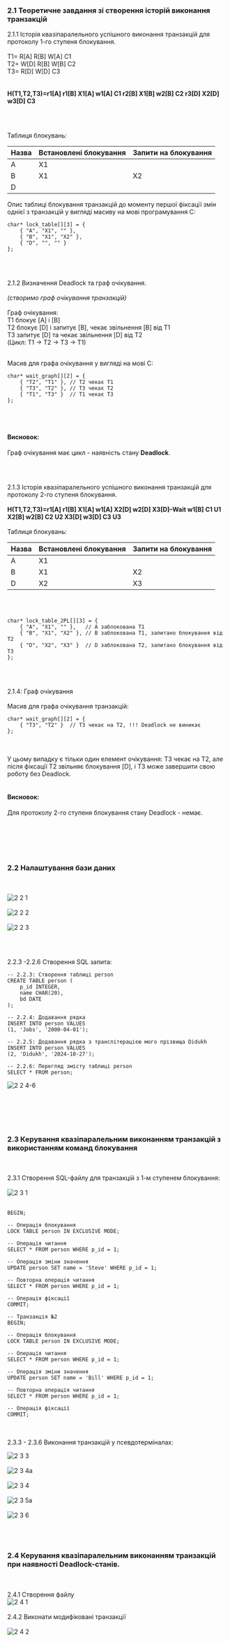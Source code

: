 ### 2.1 Теоретичне завдання зі створення історій виконання транзакцій

2.1.1 Історія квазіпаралельного успішного виконання транзакцій для протоколу 1-го ступеня блокування.
</br></br>
T1= R[A] R[B] W[A] C1</br>
T2= W[D] R[B] W[B] C2</br>
T3= R[D] W[D] C3</br>
</br></br>
**H(T1,T2,T3)=r1[A] r1[B] X1[A] w1[A] C1 r2[B] X1[B] w2[B] C2 r3[D] X2[D] w3[D] C3**

</br></br>

Таблиця блокувань:

| Назва         | Встановлені блокування        |          Запити на блокування |
|---------------|-------------------------------|-------------------------------|
| A             | X1                            |                               |
| B             | X1                            | X2                            |
| D             |                               |                               |



Опис таблиці блокування транзакцій до моменту першої фіксації змін однієї з транзакцій у вигляді масиву на мові програмування С:

```
char* lock_table[][3] = {
    { "A", "X1", "" },
    { "B", "X1", "X2" },
    { "D", "", "" }
};
```
</br></br>

2.1.2 Визначення Deadlock та граф очікування.
</br></br>
*(створимо граф очікування транзакцій)*
</br></br>
Граф очікування:</br>
T1 блокує [A] і [B]</br>
T2 блокує [D] і запитує [B], чекає звільнення [B] від T1</br>
T3 запитує [D] та чекає звільнення [D] від T2</br>
(Цикл: T1 → T2 → T3 → T1)
</br></br>

Масив для графа очікування у вигляді на мові С:

```
char* wait_graph[][2] = {
    { "T2", "T1" }, // T2 чекає T1
    { "T3", "T2" }, // T3 чекає T2
    { "T1", "T3" }  // T1 чекає T3
};
```
</br></br>
#### Висновок:
Граф очікування має цикл - наявність стану **Deadlock**. 

</br></br>

2.1.3 Історія квазіпаралельного успішного виконання транзакцій для протоколу 2-го ступеня блокування.
</br></br>
**H(T1,T2,T3)=r1[A] r1[B] X1[A] w1[A] X2[D] w2[D] X3[D]–Wait w1[B] C1 U1 X2[B] w2[B] C2 U2 X3[D] w3[D] C3 U3**
</br></br>
Таблиця блокувань:

| Назва         | Встановлені блокування        |          Запити на блокування |
|---------------|-------------------------------|-------------------------------|
| A             | X1                            |                               |
| B             | X1                            | X2                            |
| D             | X2                            | X3                            |
</br></br>
```
char* lock_table_2PL[][3] = {
    { "A", "X1", "" },   // A заблокована T1
    { "B", "X1", "X2" }, // B заблокована T1, запитано блокування від T2
    { "D", "X2", "X3" }  // D заблокована T2, запитано блокування від T3
};
```
</br></br>

2.1.4: Граф очікування
</br></br>
Масив для графа очікування транзакцій:

```
char* wait_graph[][2] = {
    { "T3", "T2" }  // T3 чекає на T2, !!! Deadlock не виникає
};
```
</br></br>
У цьому випадку є тільки один елемент очікування: T3 чекає на T2, але після фіксації T2 звільняє блокування [D], і T3 може завершити свою роботу без Deadlock.
</br></br>
#### Висновок:
Для протоколу 2-го ступеня блокування стану Deadlock - немає.</br></br>
</br></br></br></br>

### 2.2 Налаштування бази даних
</br></br>
![2 2 1](https://github.com/user-attachments/assets/67f17ff4-a2e5-4009-9ca7-f5fb731dbc7e)
</br></br>
![2 2 2](https://github.com/user-attachments/assets/a95e0c51-95ad-43eb-9808-2bc255d9f8f3)
</br></br>
![2 2 3](https://github.com/user-attachments/assets/603a3766-61eb-438c-be44-4089b772a7c9)

</br></br>

2.2.3 -2.2.6 Створення SQL запита:

```
-- 2.2.3: Створення таблиці person
CREATE TABLE person (
    p_id INTEGER,
    name CHAR(20),
    bd DATE
);

-- 2.2.4: Додавання рядка
INSERT INTO person VALUES
(1, 'Jobs', '2000-04-01');

-- 2.2.5: Додавання рядка з транслітерацією мого прізвища Didukh
INSERT INTO person VALUES
(2, 'Didukh', '2024-10-27');

-- 2.2.6: Перегляд змісту таблиці person
SELECT * FROM person;
```
![2 2 4-6](https://github.com/user-attachments/assets/f1bced40-fd30-4131-98d8-c0cd3b8746c1)

</br></br></br></br>

### 2.3 Керування квазіпаралельним виконанням транзакцій з використанням команд блокування
</br></br>
2.3.1 Створення SQL-файлу для транзакцій з 1-м ступенем блокування:
</br></br>
![2 3 1](https://github.com/user-attachments/assets/4e45eead-f073-4f92-92b8-8b66e0f80d6b)
</br></br>
```
BEGIN;

-- Операція блокування
LOCK TABLE person IN EXCLUSIVE MODE;

-- Операція читання
SELECT * FROM person WHERE p_id = 1;

-- Операція зміни значення
UPDATE person SET name = 'Steve' WHERE p_id = 1;

-- Повторна операція читання
SELECT * FROM person WHERE p_id = 1;

-- Операція фіксації
COMMIT;

-- Транзакція №2
BEGIN;

-- Операція блокування
LOCK TABLE person IN EXCLUSIVE MODE;

-- Операція читання
SELECT * FROM person WHERE p_id = 1;

-- Операція зміни значення
UPDATE person SET name = 'Bill' WHERE p_id = 1;

-- Повторна операція читання
SELECT * FROM person WHERE p_id = 1;

-- Операція фіксації
COMMIT;
```
</br></br>
2.3.3 - 2.3.6 Виконання транзакцій у псевдотерміналах:

![2 3 3](https://github.com/user-attachments/assets/b7de50a1-8476-4f82-81bd-9c722248c0ac)
</br></br>
![2 3 4a](https://github.com/user-attachments/assets/6c295a16-036e-414b-a0d2-14b683754c86)
</br></br>
![2 3 4](https://github.com/user-attachments/assets/497affe4-d706-4ab1-9119-28e35746abf9)
</br></br>
![2 3 5a](https://github.com/user-attachments/assets/328b41a4-a695-49d0-8ffa-ac04a31c0028)
</br></br>
![2 3 6](https://github.com/user-attachments/assets/798d4e45-aa8a-4932-bcaf-4ebc52871741)
</br></br></br></br>

### 2.4 Керування квазіпаралельним виконанням транзакцій при наявності Deadlock-станів.
</br></br>
2.4.1 Створення файлу
</br>
![2 4 1](https://github.com/user-attachments/assets/c33eb004-b7f7-46ad-b147-547f31e77c01)
</br></br>
2.4.2 Виконати модифіковані транзакції
</br></br>
![2 4 2](https://github.com/user-attachments/assets/6441d8e3-835f-4a77-9dfc-4409dd41ffae)

</br></br></br></br>






